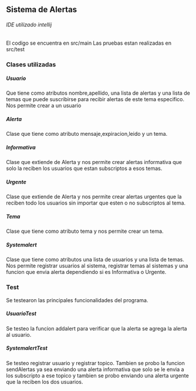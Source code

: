 ## Sistema de Alertas
###### IDE utilizado intellij
El codigo se encuentra en src/main
Las pruebas estan realizadas en src/test


### Clases utilizadas 

##### Usuario
Que tiene como atributos nombre,apellido, una lista de alertas y una lista de temas que puede suscribirse para recibir alertas de este tema especifico. Nos permite crear a un usuario
##### Alerta
Clase que tiene como atributo mensaje,expiracion,leido y un tema.
##### Informativa
Clase que extiende de Alerta y nos permite crear alertas informativa que solo la reciben los usuarios que estan subscriptos a esos temas.
##### Urgente
Clase que extiende de Alerta y nos permite crear alertas urgentes que la reciben todo los usuarios sin importar que esten o no subscriptos al tema.
##### Tema
Clase que tiene como atributo tema y nos permite crear un tema.
##### Systemalert
Clase que tiene como atributos una lista de usuarios y una lista de temas.
Nos permite registrar usuarios al sistema, registrar temas al sistemas y una funcion que envia alerta dependiendo si es Informativa o Urgente.

### Test
Se testearon las principales funcionalidades del programa.

##### UsuarioTest
Se testeo la funcion addalert para verificar que la alerta se agrega la alerta al usuario.

##### SystemalertTest
Se testeo registrar usuario y registrar topico.
Tambien se probo la funcion sendAlertas ya sea enviando una alerta informativa que solo se le envia a los subscripto a ese topico y tambien se probo enviando una alerta urgente que la reciben los dos usuarios.
